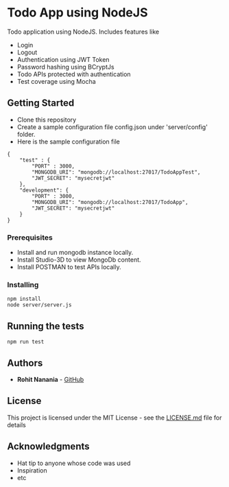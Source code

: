 # Todo App using NodeJS

Todo application using NodeJS. Includes features like
* Login
* Logout
* Authentication using JWT Token
* Password hashing using BCryptJs
* Todo APIs protected with authentication
* Test coverage using Mocha

## Getting Started

* Clone this repository
* Create a sample configuration file config.json under 'server/config' folder.
* Here is the sample configuration file

```
{
    "test" : {
        "PORT" : 3000,
        "MONGODB_URI": "mongodb://localhost:27017/TodoAppTest",
        "JWT_SECRET": "mysecretjwt"
    },
    "development": {
        "PORT" : 3000,
        "MONGODB_URI": "mongodb://localhost:27017/TodoApp",
        "JWT_SECRET": "mysecretjwt"
    }
}
```

### Prerequisites

* Install and run mongodb instance locally. 
* Install Studio-3D to view MongoDb content.
* Install POSTMAN to test APIs locally.

### Installing

```
npm install
node server/server.js
```

## Running the tests

```
npm run test
```

## Authors

* **Rohit Nanania** - [GitHub](https://github.com/rnanania)


## License

This project is licensed under the MIT License - see the [LICENSE.md](LICENSE.md) file for details

## Acknowledgments

* Hat tip to anyone whose code was used
* Inspiration
* etc
